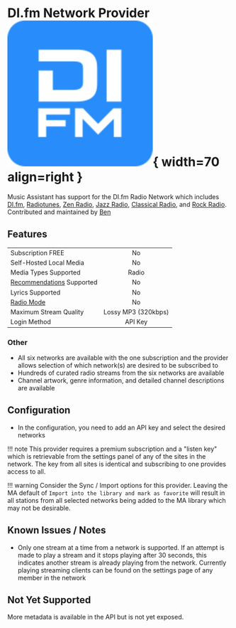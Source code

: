 # DI.fm Network Provider ![Preview image](../assets/icons/difm-icon.svg){ width=70 align=right }

Music Assistant has support for the DI.fm Radio Network which includes [DI.fm](https://www.di.fm), [Radiotunes](https://www.radiotunes.com), [Zen Radio](https://www.zenradio.com), [Jazz Radio](https://www.jazzradio.com), [Classical Radio](https://www.classicalradio.com), and [Rock Radio](https://www.rockradio.com). Contributed and maintained by [Ben](https://github.com/benklop)

## Features

|           |                     |
|:-----------------------|:---------------------:|
| Subscription FREE | No |
| Self-Hosted Local Media | No |
| Media Types Supported | Radio |
| [Recommendations](../ui.md#view-home) Supported | No |
| Lyrics Supported | No |
| [Radio Mode](../ui.md#track-menu) | No |
| Maximum Stream Quality | Lossy MP3 (320kbps) |
| Login Method | API Key |

### Other

- All six networks are available with the one subscription and the provider allows selection of which network(s) are desired to be subscribed to
- Hundreds of curated radio streams from the six networks are available
- Channel artwork, genre information, and detailed channel descriptions are available

## Configuration

- In the configuration, you need to add an API key and select the desired networks

!!! note
    This provider requires a premium subscription and a "listen key" which is retrievable from the settings panel of any of the sites in the network. The key from all sites is identical and subscribing to one provides access to all.

!!! warning
    Consider the Sync / Import options for this provider. Leaving the MA default of `Import into the library and mark as favorite` will result in all stations from all selected networks being added to the MA library which may not be desirable.

## Known Issues / Notes

- Only one stream at a time from a network is supported. If an attempt is made to play a stream and it stops playing after 30 seconds, this indicates another stream is already playing from the network. Currently playing streaming clients can be found on the settings page of any member in the network

## Not Yet Supported

More metadata is available in the API but is not yet exposed.
